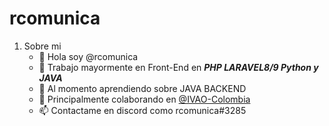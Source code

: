 # rcomunica

1. Sobre mi
    - 👋 Hola soy @rcomunica 
    - 👀 Trabajo mayormente en Front-End en **_PHP LARAVEL8/9 Python y JAVA_**
    - 🌱 Al momento aprendiendo sobre JAVA BACKEND
    - 💞️ Principalmente colaborando en [@IVAO-Colombia](https://github.com/IVAO-Colombia)
    - 📫 Contactame en discord como rcomunica#3285

<!---
rcomunica/rcomunica is a ✨ special ✨ repository because its `README.md` (this file) appears on your GitHub profile.
You can click the Preview link to take a look at your changes.
--->
